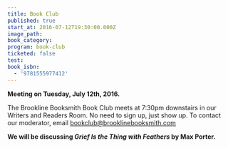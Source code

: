 ```yaml
---
title: Book Club
published: true
start_at: 2016-07-12T19:30:00.000Z
image_path:
book_category:
program: book-club
ticketed: false
test:
book_isbn:
  - '9781555977412'
---
```



**Meeting on Tuesday, July 12th, 2016.**

The Brookline Booksmith Book Club meets at 7:30pm downstairs in our Writers and Readers Room. No need to sign up, just show up. To contact our moderator, email bookclub@brooklinebooksmith.com

**We will be discussing&nbsp;*Grief Is the Thing with Feathers*&nbsp;by Max Porter.**